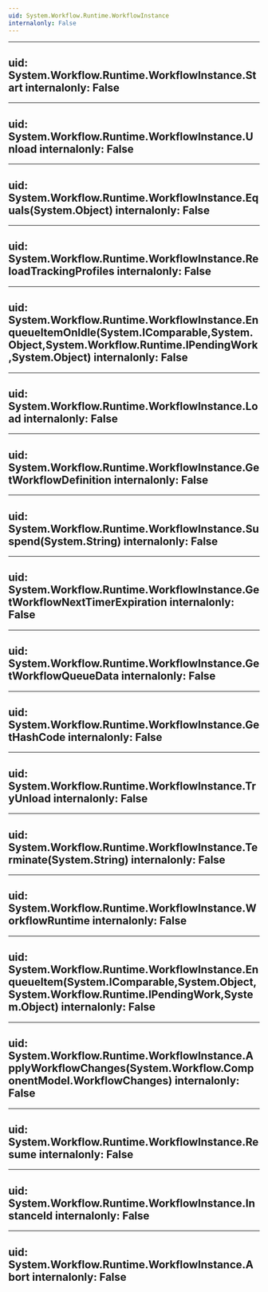 ```yaml
---
uid: System.Workflow.Runtime.WorkflowInstance
internalonly: False
---
```


---
uid: System.Workflow.Runtime.WorkflowInstance.Start
internalonly: False
---

---
uid: System.Workflow.Runtime.WorkflowInstance.Unload
internalonly: False
---

---
uid: System.Workflow.Runtime.WorkflowInstance.Equals(System.Object)
internalonly: False
---

---
uid: System.Workflow.Runtime.WorkflowInstance.ReloadTrackingProfiles
internalonly: False
---

---
uid: System.Workflow.Runtime.WorkflowInstance.EnqueueItemOnIdle(System.IComparable,System.Object,System.Workflow.Runtime.IPendingWork,System.Object)
internalonly: False
---

---
uid: System.Workflow.Runtime.WorkflowInstance.Load
internalonly: False
---

---
uid: System.Workflow.Runtime.WorkflowInstance.GetWorkflowDefinition
internalonly: False
---

---
uid: System.Workflow.Runtime.WorkflowInstance.Suspend(System.String)
internalonly: False
---

---
uid: System.Workflow.Runtime.WorkflowInstance.GetWorkflowNextTimerExpiration
internalonly: False
---

---
uid: System.Workflow.Runtime.WorkflowInstance.GetWorkflowQueueData
internalonly: False
---

---
uid: System.Workflow.Runtime.WorkflowInstance.GetHashCode
internalonly: False
---

---
uid: System.Workflow.Runtime.WorkflowInstance.TryUnload
internalonly: False
---

---
uid: System.Workflow.Runtime.WorkflowInstance.Terminate(System.String)
internalonly: False
---

---
uid: System.Workflow.Runtime.WorkflowInstance.WorkflowRuntime
internalonly: False
---

---
uid: System.Workflow.Runtime.WorkflowInstance.EnqueueItem(System.IComparable,System.Object,System.Workflow.Runtime.IPendingWork,System.Object)
internalonly: False
---

---
uid: System.Workflow.Runtime.WorkflowInstance.ApplyWorkflowChanges(System.Workflow.ComponentModel.WorkflowChanges)
internalonly: False
---

---
uid: System.Workflow.Runtime.WorkflowInstance.Resume
internalonly: False
---

---
uid: System.Workflow.Runtime.WorkflowInstance.InstanceId
internalonly: False
---

---
uid: System.Workflow.Runtime.WorkflowInstance.Abort
internalonly: False
---
